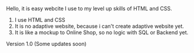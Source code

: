 Hello, it is easy webcite I use to my level up skills of HTML and CSS.
  1) I use HTML and CSS
  2) It is no adaptive website, because i can't create adaptive website yet.
  3) It is like a mockup to Online Shop, so no logic with SQL or Backend yet.

Version 1.0 (Some updates soon)
